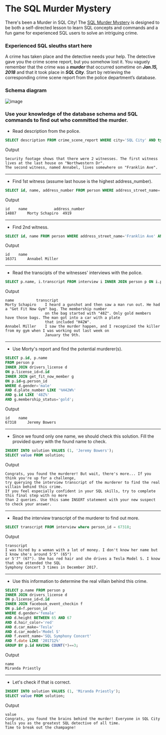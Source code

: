 # The SQL Murder Mystery

There's been a Murder in SQL City! The [SQL Murder Mystery](https://mystery.knightlab.com/) is designed to be both a self-directed lesson to learn SQL concepts and commands and a fun game for experienced SQL users to solve an intriguing crime.

### Experienced SQL sleuths start here
A crime has taken place and the detective needs your help. The detective gave you the crime scene report, but you somehow lost it. You vaguely remember that the crime was a ***murder*** that occurred sometime on ***Jan.15, 2018*** and that it took place in ***SQL City***. Start by retrieving the corresponding crime scene report from the police department’s database.

### Schema diagram
![image](https://user-images.githubusercontent.com/28622956/186943656-35e4cff4-4742-471b-ae72-20bd7b905d76.png)

### Use your knowledge of the database schema and SQL commands to find out who committed the murder.

* Read description from the police.
```sql
SELECT description FROM crime_scene_report WHERE city='SQL City' AND type='murder' AND date=20180115;
```
Output
```
Security footage shows that there were 2 witnesses. The first witness lives at the last house on "Northwestern Dr". 
The second witness, named Annabel, lives somewhere on "Franklin Ave".
```
----------
* Find 1st witness (assume last house is the highest address_number).
```sql
SELECT id, name, address_number FROM person WHERE address_street_name='Northwestern Dr' ORDER BY 3 DESC LIMIT 1;
```
Output
```
id	  name            address_number
14887	  Morty Schapiro  4919
```
---------
* Find 2nd witness.
```sql
SELECT id, name FROM person WHERE address_street_name='Franklin Ave' AND name LIKE 'Annabel%';
```
Output
```
id	  name
16371	  Annabel Miller
```
--------
* Read the transcipts of the witnesses' interviews with the police.
```sql
SELECT p.name, i.transcript FROM interview i INNER JOIN person p ON i.person_id=p.id WHERE person_id IN (14887,16371);
```
Output
```
name		  transcript
Morty Schapiro	  I heard a gunshot and then saw a man run out. He had a "Get Fit Now Gym" bag. The membership number 
                  on the bag started with "48Z". Only gold members have those bags. The man got into a car with a plate
                  that included "H42W".
Annabel Miller	  I saw the murder happen, and I recognized the killer from my gym when I was working out last week on 
                  January the 9th.
```
-----------
* Use Morty's report and find the potential murderer(s).
```sql
SELECT p.id, p.name 
FROM person p
INNER JOIN drivers_license d
ON p.license_id=d.id
INNER JOIN get_fit_now_member g
ON p.id=g.person_id
WHERE d.gender='male'
AND d.plate_number LIKE '%H42W%'
AND g.id LIKE '48Z%'
AND g.membership_status='gold';
```
Output
```
id	  name
67318	  Jeremy Bowers
```
---------
* Since we found only one name, we should check this solution. Fill the provided query with the found name to check.
```sql
INSERT INTO solution VALUES (1, 'Jeremy Bowers');
SELECT value FROM solution;
```
Output
```
Congrats, you found the murderer! But wait, there's more... If you think you're up for a challenge, 
try querying the interview transcript of the murderer to find the real villain behind this crime. 
If you feel especially confident in your SQL skills, try to complete this final step with no more 
than 2 queries. Use this same INSERT statement with your new suspect to check your answer.
```
----------
* Read the interview transcript of the murderer to find out more.
```sql
SELECT transcript FROM interview where person_id = 67318;
```
Output
```
transcript
I was hired by a woman with a lot of money. I don't know her name but I know she's around 5'5" (65") 
or 5'7" (67"). She has red hair and she drives a Tesla Model S. I know that she attended the SQL 
Symphony Concert 3 times in December 2017.
```
----------
* Use this information to determine the real villain behind this crime.
```sql
SELECT p.name FROM person p 
INNER JOIN drivers_license d
ON p.license_id=d.id
INNER JOIN facebook_event_checkin f
ON p.id=f.person_id
WHERE d.gender='female'
AND d.height BETWEEN 65 AND 67
AND d.hair_color='red'
AND d.car_make='Tesla'
AND d.car_model='Model S'
AND f.event_name='SQL Symphony Concert'
AND f.date LIKE '201712%'
GROUP BY p.id HAVING COUNT(*)==3;
```
Output
```
name
Miranda Priestly
```
-----------
* Let's check if that is correct.
```sql
INSERT INTO solution VALUES (1, 'Miranda Priestly');
SELECT value FROM solution;
```
Output
```
value
Congrats, you found the brains behind the murder! Everyone in SQL City hails you as the greatest SQL detective of all time. 
Time to break out the champagne!
```
